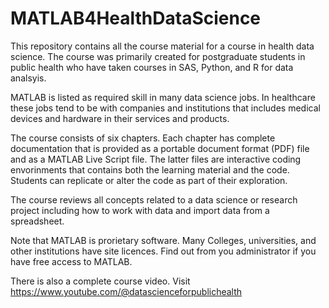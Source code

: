 # MATLAB4HealthDataScience

This repository contains all the course material for a course in health data science. The course was primarily created for postgraduate students in public health who have taken courses in SAS, Python, and R for data analsyis.

MATLAB is listed as required skill in many data science jobs. In healthcare these jobs tend to be with companies and institutions that includes medical devices and hardware in their services and products.

The course consists of six chapters. Each chapter has complete documentation that is provided as a portable document format (PDF) file and as a MATLAB Live Script file. The latter files are interactive coding envorinments that contains both the learning material and the code. Students can replicate or alter the code as part of their exploration.

The course reviews all concepts related to a data science or research project including how to work with data and import data from a spreadsheet.

Note that MATLAB is prorietary software. Many Colleges, universities, and other institutions have site licences. Find out from you administrator if you have free access to MATLAB.

There is also a complete course video. Visit https://www.youtube.com/@datascienceforpublichealth
